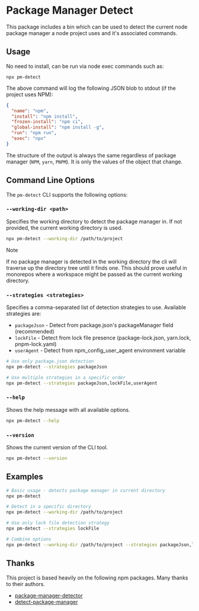 # Package Manager Detect

This package includes a bin which can be used to detect the current node package manager a node project uses and it's associated commands.

## Usage

No need to install, can be run via node exec commands such as:

```
npx pm-detect
```

The above command will log the following JSON blob to stdout (if the project uses NPM):

```json
{
  "name": "npm",
  "install": "npm install",
  "frozen-install": "npm ci",
  "global-install": "npm install -g",
  "run": "npm run",
  "exec": "npx"
}
```

The structure of the output is always the same regardless of package manager (`NPM`, `yarn`, `PNPM`). It is only the values of the object that change.

## Command Line Options

The `pm-detect` CLI supports the following options:

### `--working-dir <path>`

Specifies the working directory to detect the package manager in. If not provided, the current working directory is used.

```bash
npx pm-detect --working-dir /path/to/project
```

> [!NOTE]
> If no package manager is detected in the working directory the cli will traverse up the directory tree until it finds one. This should prove useful in monorepos where a workspace might be passed as the current working directory.

### `--strategies <strategies>`

Specifies a comma-separated list of detection strategies to use. Available strategies are:

- `packageJson` - Detect from package.json's packageManager field (recommended)
- `lockFile` - Detect from lock file presence (package-lock.json, yarn.lock, pnpm-lock.yaml)
- `userAgent` - Detect from npm_config_user_agent environment variable

```bash
# Use only package.json detection
npx pm-detect --strategies packageJson

# Use multiple strategies in a specific order
npx pm-detect --strategies packageJson,lockFile,userAgent
```

### `--help`

Shows the help message with all available options.

```bash
npx pm-detect --help
```

### `--version`

Shows the current version of the CLI tool.

```bash
npx pm-detect --version
```

## Examples

```bash
# Basic usage - detects package manager in current directory
npx pm-detect

# Detect in a specific directory
npx pm-detect --working-dir /path/to/project

# Use only lock file detection strategy
npx pm-detect --strategies lockFile

# Combine options
npx pm-detect --working-dir /path/to/project --strategies packageJson,lockFile
```

## Thanks

This project is based heavily on the following npm packages. Many thanks to their authors.

- [package-manager-detector](https://www.npmjs.com/package/package-manager-detector)
- [detect-package-manager](https://www.npmjs.com/package/detect-package-manager)

